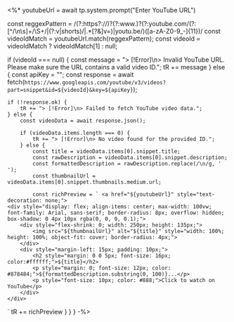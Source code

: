 <%*
youtubeUrl = await tp.system.prompt("Enter YouTube URL")

const reggexPattern = /(?:https?:\/\/)?(?:www\.)?(?:youtube\.com\/(?:[^\/\n\s]+\/\S+\/|(?:v|shorts)\/|.*[?&]v=)|youtu\.be\/)([a-zA-Z0-9_-]{11})/
const videoIdMatch = youtubeUrl.match(reggexPattern);
const videoId = videoIdMatch ? videoIdMatch[1] : null;

if (videoId === null) {
    const message = "> [!Error]\n> Invalid YouTube URL. Please make sure the URL contains a valid video ID.";
    tR += message
} else {
    const apiKey = "<API KEY>";
    const response = await fetch(`https://www.googleapis.com/youtube/v3/videos?part=snippet&id=${videoId}&key=${apiKey}`);

    if (!response.ok) {
        tR += "> [!Error]\n> Failed to fetch YouTube video data.";
    } else {
        const videoData = await response.json();

        if (videoData.items.length === 0) {
            tR += "> [!Error]\n> No video found for the provided ID.";
        } else {
            const title = videoData.items[0].snippet.title; 
            const rawDescription = videoData.items[0].snippet.description;
            const formattedDescription = rawDescription.replace(/\n/g, ' ');
            const thumbnailUrl = videoData.items[0].snippet.thumbnails.medium.url;

            const richPreview = ` <a href="${youtubeUrl}" style="text-decoration: none;">
    <div style="display: flex; align-items: center; max-width: 100vw; font-family: Arial, sans-serif; border-radius: 8px; overflow: hidden; box-shadow: 0 4px 10px rgba(0, 0, 0, 0.1);">
        <div style="flex-shrink: 0; width: 250px; height: 135px;">
            <img src="${thumbnailUrl}" alt="${title}" style="width: 100%; height: 100%; object-fit: cover; border-radius: 4px;">
        </div>
        <div style="margin-left: 15px; padding: 10px;">
            <h2 style="margin: 0 0 5px; font-size: 16px; color:#ffffff;">${title}</h2>
            <p style="margin: 0; font-size: 12px; color: #878484;">${formattedDescription.substring(0, 100)}...</p>
            <p style="font-size: 10px; color: #888;">Click to watch on YouTube</p>
        </div>
    </div>
</a>`
        tR += richPreview
            }
        }
    }
-%>
